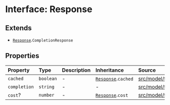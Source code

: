# Interface: Response

## Extends

- [`Response`](../../Base/interfaces/Response.md).`CompletionResponse`

## Properties

| Property | Type | Description | Inheritance | Source |
| :------ | :------ | :------ | :------ | :------ |
| `cached` | `boolean` | - | [`Response`](../../Base/interfaces/Response.md).`cached` | [src/model/types.ts:36](https://github.com/dexaai/llm-tools/blob/0d08c9c/src/model/types.ts#L36) |
| `completion` | `string` | - | - | [src/model/types.ts:107](https://github.com/dexaai/llm-tools/blob/0d08c9c/src/model/types.ts#L107) |
| `cost`? | `number` | - | [`Response`](../../Base/interfaces/Response.md).`cost` | [src/model/types.ts:37](https://github.com/dexaai/llm-tools/blob/0d08c9c/src/model/types.ts#L37) |
